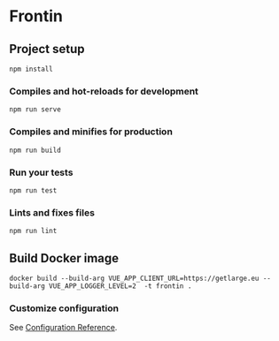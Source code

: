 # Frontin

## Project setup
```
npm install
```

### Compiles and hot-reloads for development
```
npm run serve
```

### Compiles and minifies for production
```
npm run build
```

### Run your tests
```
npm run test
```

### Lints and fixes files
```
npm run lint
```

## Build Docker image

```
docker build --build-arg VUE_APP_CLIENT_URL=https://getlarge.eu --build-arg VUE_APP_LOGGER_LEVEL=2  -t frontin .
```

### Customize configuration
See [Configuration Reference](https://cli.vuejs.org/config/).
